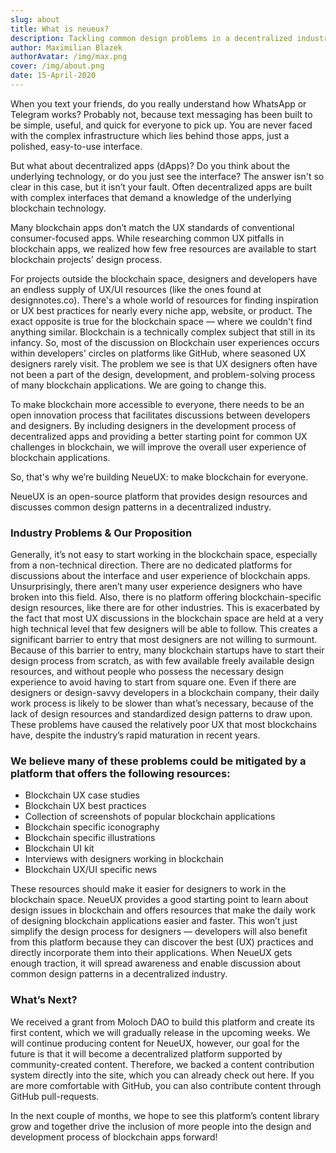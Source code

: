 ```yaml
---
slug: about
title: What is neueux?
description: Tackling common design problems in a decentralized industry
author: Maximilian Blazek
authorAvatar: /img/max.png
cover: /img/about.png
date: 15-April-2020
---
```

When you text your friends, do you really understand how WhatsApp or Telegram works? Probably not, because text messaging has been built to be simple, useful, and quick for everyone to pick up. You are never faced with the complex infrastructure which lies behind those apps, just a polished, easy-to-use interface.

But what about decentralized apps (dApps)? Do you think about the underlying technology, or do you just see the interface? The answer isn't so clear in this case, but it isn’t your fault. Often decentralized apps are built with complex interfaces that demand a knowledge of the underlying blockchain technology.

Many blockchain apps don’t match the UX standards of conventional consumer-focused apps.
While researching common UX pitfalls in blockchain apps, we realized how few free resources are available to start blockchain projects' design process.

For projects outside the blockchain space, designers and developers have an endless supply of UX/UI resources (like the ones found at designnotes.co). There's a whole world of resources for finding inspiration or UX best practices for nearly every niche app, website, or product. The exact opposite is true for the blockchain space — where we couldn't find anything similar. Blockchain is a technically complex subject that still in its infancy. So, most of the discussion on Blockchain user experiences occurs within developers' circles on platforms like GitHub, where seasoned UX designers rarely visit. The problem we see is that UX designers often have not been a part of the design, development, and problem-solving process of many blockchain applications. We are going to change this.

To make blockchain more accessible to everyone, there needs to be an open innovation process that facilitates discussions between developers and designers. By including designers in the development process of decentralized apps and providing a better starting point for common UX challenges in blockchain, we will improve the overall user experience of blockchain applications.

So, that's why we’re building NeueUX: to make blockchain for everyone.

NeueUX is an open-source platform that provides design resources and discusses common design patterns in a decentralized industry.

### Industry Problems & Our Proposition
Generally, it’s not easy to start working in the blockchain space, especially from a non-technical direction.
There are no dedicated platforms for discussions about the interface and user experience of blockchain apps. Unsurprisingly, there aren’t many user experience designers who have broken into this field. Also, there is no platform offering blockchain-specific design resources, like there are for other industries. This is exacerbated by the fact that most UX discussions in the blockchain space are held at a very high technical level that few designers will be able to follow. This creates a significant barrier to entry that most designers are not willing to surmount.
Because of this barrier to entry, many blockchain startups have to start their design process from scratch, as with few available freely available design resources, and without people who possess the necessary design experience to avoid having to start from square one. Even if there are designers or design-savvy developers in a blockchain company, their daily work process is likely to be slower than what’s necessary, because of the lack of design resources and standardized design patterns to draw upon.
These problems have caused the relatively poor UX that most blockchains have, despite the industry’s rapid maturation in recent years.
### We believe many of these problems could be mitigated by a platform that offers the following resources:
- Blockchain UX case studies
- Blockchain UX best practices
- Collection of screenshots of popular blockchain applications
- Blockchain specific iconography
- Blockchain specific illustrations
- Blockchain UI kit
- Interviews with designers working in blockchain
- Blockchain UX/UI specific news

These resources should make it easier for designers to work in the blockchain space. NeueUX provides a good starting point to learn about design issues in blockchain and offers resources that make the daily work of designing blockchain applications easier and faster. This won’t just simplify the design process for designers — developers will also benefit from this platform because they can discover the best (UX) practices and directly incorporate them into their applications. When NeueUX gets enough traction, it will spread awareness and enable discussion about common design patterns in a decentralized industry.
### What’s Next?
We received a grant from Moloch DAO to build this platform and create its first content, which we will gradually release in the upcoming weeks. We will continue producing content for NeueUX, however, our goal for the future is that it will become a decentralized platform supported by community-created content. Therefore, we backed a content contribution system directly into the site, which you can already check out here. If you are more comfortable with GitHub, you can also contribute content through GitHub pull-requests.

In the next couple of months, we hope to see this platform’s content library grow and together drive the inclusion of more people into the design and development process of blockchain apps forward!
